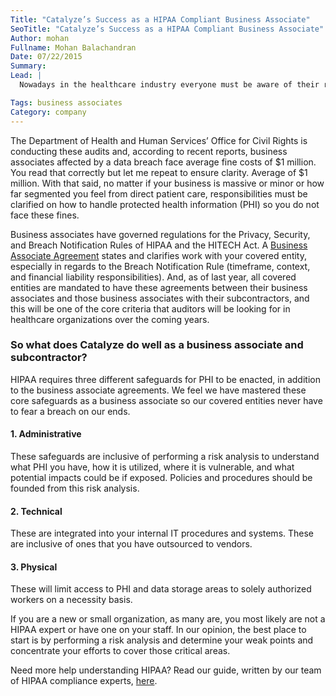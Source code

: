 ```yaml
---
Title: "Catalyze’s Success as a HIPAA Compliant Business Associate"
SeoTitle: "Catalyze’s Success as a HIPAA Compliant Business Associate"
Author: mohan
Fullname: Mohan Balachandran
Date: 07/22/2015
Summary: 
Lead: |
  Nowadays in the healthcare industry everyone must be aware of their roles in regards to data privacy and security because accountability risk from consumers, moderators, officials, covered entities, and their business associates is higher than ever before. Business associates, due to the HIPAA Final Rule, are now being audited and held liable for enforcing and following privacy HIPAA regulations.

Tags: business associates
Category: company
---
```

The Department of Health and Human Services’ Office for Civil Rights is conducting these audits and, according to recent reports, business associates affected by a data breach face average fine costs of $1 million. You read that correctly but let me repeat to ensure clarity. Average of $1 million. With that said, no matter if your business is massive or minor or how far segmented you feel from direct patient care, responsibilities must be clarified on how to handle protected health information (PHI) so you do not face these fines.

Business associates have governed regulations for the Privacy, Security, and Breach Notification Rules of HIPAA and the HITECH Act. A [Business Associate Agreement](https://catalyze.io/learn/business-associate-agreements) states and clarifies work with your covered entity, especially in regards to the Breach Notification Rule (timeframe, context, and financial liability responsibilities). And, as of last year, all covered entities are mandated to have these agreements between their business associates and those business associates with their subcontractors, and this will be one of the core criteria that auditors will be looking for in healthcare organizations over the coming years.

### So what does Catalyze do well as a business associate and subcontractor?
HIPAA requires three different safeguards for PHI to be enacted, in addition to the business associate agreements. We feel we have mastered these core safeguards as a business associate so our covered entities never have to fear a breach on our ends. 

#### 1. Administrative
These safeguards are inclusive of performing a risk analysis to understand what PHI you have, how it is utilized, where it is vulnerable, and what potential impacts could be if exposed. Policies and procedures should be founded from this risk analysis.

#### 2. Technical
These are integrated into your internal IT procedures and systems. These are inclusive of ones that you have outsourced to vendors.

#### 3. Physical
These will limit access to PHI and data storage areas to solely authorized workers on a necessity basis.

If you are a new or small organization, as many are, you most likely are not a HIPAA expert or have one on your staff. In our opinion, the best place to start is by performing a risk analysis and determine your weak points and concentrate your efforts to cover those critical areas.

Need more help understanding HIPAA? Read our guide, written by our team of HIPAA compliance experts, [here](https://catalyze.io/hipaa-compliance/).

